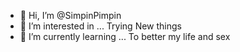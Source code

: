 - 👋 Hi, I’m @SimpinPimpin
- 👀 I’m interested in ... Trying New things
- 🌱 I’m currently learning ... To better my life and sex

<!---
SimpinPimpin/SimpinPimpin is a ✨ special ✨ repository because its `README.md` (this file) appears on your GitHub profile.
You can click the Preview link to take a look at your changes.
--->
